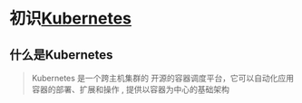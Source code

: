 
# 初识[Kubernetes](https://kubernetes.io/zh/docs/concepts/overview/what-is-kubernetes/)



## 什么是Kubernetes

> Kubernetes 是一个跨主机集群的 开源的容器调度平台，它可以自动化应用容器的部署、扩展和操作 , 提供以容器为中心的基础架构
